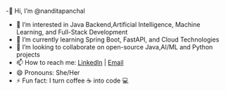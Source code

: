 -👋 Hi, I’m @nanditapanchal  
- 👀 I’m interested in Java Backend,Artificial Intelligence, Machine Learning, and Full-Stack Development  
- 🌱 I’m currently learning Spring Boot, FastAPI, and Cloud Technologies  
- 💞️ I’m looking to collaborate on open-source Java,AI/ML and Python projects  
- 📫 How to reach me: [LinkedIn](https://www.linkedin.com/in/nanditapanchal) | [Email](mailto:nanditapanchal@example.com)  
- 😄 Pronouns: She/Her  
- ⚡ Fun fact: I turn coffee ☕ into code 💻  

<!---
nanditapanchal/nanditapanchal is a ✨ special ✨ repository because its `README.md` (this file) appears on your GitHub profile.
You can click the Preview link to take a look at your changes.
--->

